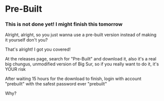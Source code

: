# Pre-Built

### This is not done yet! I might finish this tomorrow

Alright, alright, so you just wanna use a pre-built version instead of making it yourself don't you?

That's alright! I got you covered!

At the releases page, search for "Pre-Built" and download it, also it's a real big chungus, unmodified version of Big Sur, so if you really want to do it, it's YOUR risk

After waiting 15 hours for the download to finish, login with account "prebuilt" with the safest password ever "prebuilt"

Why?
